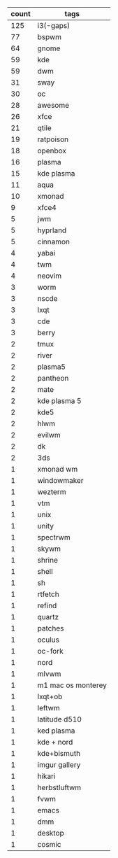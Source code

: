 | count | tags               |
|-------|--------------------|
| 125   | i3(-gaps)          |
| 77    | bspwm              |
| 64    | gnome              |
| 59    | kde                |
| 59    | dwm                |
| 31    | sway               |
| 30    | oc                 |
| 28    | awesome            |
| 26    | xfce               |
| 21    | qtile              |
| 19    | ratpoison          |
| 18    | openbox            |
| 16    | plasma             |
| 15    | kde plasma         |
| 11    | aqua               |
| 10    | xmonad             |
| 9     | xfce4              |
| 5     | jwm                |
| 5     | hyprland           |
| 5     | cinnamon           |
| 4     | yabai              |
| 4     | twm                |
| 4     | neovim             |
| 3     | worm               |
| 3     | nscde              |
| 3     | lxqt               |
| 3     | cde                |
| 3     | berry              |
| 2     | tmux               |
| 2     | river              |
| 2     | plasma5            |
| 2     | pantheon           |
| 2     | mate               |
| 2     | kde plasma 5       |
| 2     | kde5               |
| 2     | hlwm               |
| 2     | evilwm             |
| 2     | dk                 |
| 2     | 3ds                |
| 1     | xmonad wm          |
| 1     | windowmaker        |
| 1     | wezterm            |
| 1     | vtm                |
| 1     | unix               |
| 1     | unity              |
| 1     | spectrwm           |
| 1     | skywm              |
| 1     | shrine             |
| 1     | shell              |
| 1     | sh                 |
| 1     | rtfetch            |
| 1     | refind             |
| 1     | quartz             |
| 1     | patches            |
| 1     | oculus             |
| 1     | oc-fork            |
| 1     | nord               |
| 1     | mlvwm              |
| 1     | m1 mac os monterey |
| 1     | lxqt+ob            |
| 1     | leftwm             |
| 1     | latitude d510      |
| 1     | ked plasma         |
| 1     | kde + nord         |
| 1     | kde+bismuth        |
| 1     | imgur gallery      |
| 1     | hikari             |
| 1     | herbstluftwm       |
| 1     | fvwm               |
| 1     | emacs              |
| 1     | dmm                |
| 1     | desktop            |
| 1     | cosmic             |
